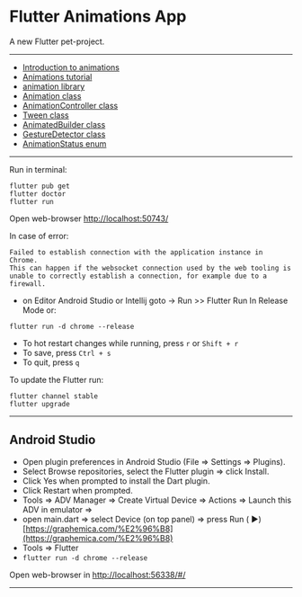# Flutter Animations App

A new Flutter pet-project.

 --------

* [Introduction to animations](https://flutter.dev/docs/development/ui/animations)
* [Animations tutorial](https://flutter.dev/docs/development/ui/animations/tutorial)
* [animation library](https://api.flutter.dev/flutter/animation/animation-library.html)
* [Animation<T> class](https://api.flutter.dev/flutter/animation/Animation-class.html)
* [AnimationController class](https://api.flutter.dev/flutter/animation/AnimationController-class.html)
* [Tween<T extends dynamic> class](https://api.flutter.dev/flutter/animation/Tween-class.html)
* [AnimatedBuilder class](https://api.flutter.dev/flutter/widgets/AnimatedBuilder-class.html)
* [GestureDetector class](https://api.flutter.dev/flutter/widgets/GestureDetector-class.html)
* [AnimationStatus enum](https://api.flutter.dev/flutter/animation/AnimationStatus-class.html)



 --------


Run in terminal:

``` 
flutter pub get
flutter doctor
flutter run
```

Open web-browser [http://localhost:50743/](http://localhost:50743/)

In case of error:

``` 
Failed to establish connection with the application instance in Chrome.
This can happen if the websocket connection used by the web tooling is unable to correctly establish a connection, for example due to a firewall.
```

- on Editor Android Studio or Intellij goto -> Run >> Flutter Run In Release Mode or:

``` 
flutter run -d chrome --release
```

- To hot restart changes while running, press ```r``` or ```Shift + r```
- To save, press ```Ctrl + s```
- To quit, press ```q```

To update the Flutter run:

``` 
flutter channel stable
flutter upgrade 
```

------

## Android Studio

- Open plugin preferences in Android Studio (File => Settings => Plugins).
- Select Browse repositories, select the Flutter plugin => click Install.
- Click Yes when prompted to install the Dart plugin.
- Click Restart when prompted.
- Tools => ADV Manager => Create Virtual Device => Actions => Launch this ADV in emulator =>
- open main.dart => select Device (on top panel) => press Run (
  &#9658;) [https://graphemica.com/%E2%96%B8](https://graphemica.com/%E2%96%B8)
- Tools => Flutter
- ```flutter run -d chrome --release```

Open web-browser in [http://localhost:56338/#/](http://localhost:56338/#/)

------